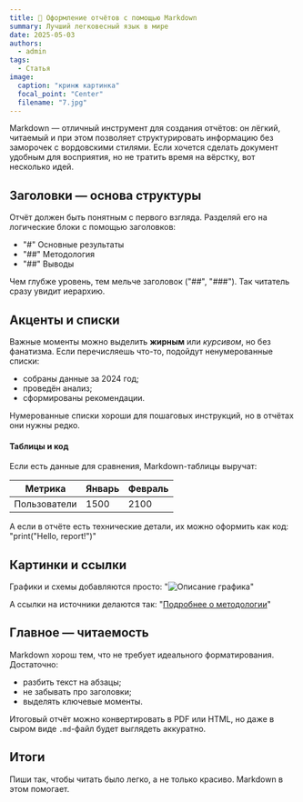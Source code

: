 ```yaml
---
title: 📃 Оформление отчётов с помощью Markdown
summary: Лучший легковесный язык в мире
date: 2025-05-03
authors:
  - admin
tags:
  - Статья
image:
  caption: "кринж картинка"
  focal_point: "Center"
  filename: "7.jpg"
---
```


Markdown — отличный инструмент для создания отчётов: он лёгкий, читаемый и при этом позволяет структурировать информацию без заморочек с вордовскими стилями. Если хочется сделать документ удобным для восприятия, но не тратить время на вёрстку, вот несколько идей.

## Заголовки — основа структуры

Отчёт должен быть понятным с первого взгляда. Разделяй его на логические блоки с помощью заголовков:

- "#" Основные результаты  
- "##" Методология  
- "##" Выводы  

Чем глубже уровень, тем мельче заголовок ("##", "###"). Так читатель сразу увидит иерархию.  

## Акценты и списки  
Важные моменты можно выделить **жирным** или *курсивом*, но без фанатизма. Если перечисляешь что-то, подойдут ненумерованные списки:  

- собраны данные за 2024 год;  
- проведён анализ;  
- сформированы рекомендации.

Нумерованные списки хороши для пошаговых инструкций, но в отчётах они нужны редко.  

#### Таблицы и код  
Если есть данные для сравнения, Markdown-таблицы выручат:  

| Метрика       | Январь | Февраль |  
|---------------|--------|---------|  
| Пользователи  | 1500   | 2100    |  

А если в отчёте есть технические детали, их можно оформить как код: "print("Hello, report!")"

## Картинки и ссылки  
Графики и схемы добавляются просто: "![Описание графика](/путь/к/изображению.png)"

А ссылки на источники делаются так: "[Подробнее о методологии](https://example.com)"

## Главное — читаемость  

Markdown хорош тем, что не требует идеального форматирования. Достаточно: 

- разбить текст на абзацы;  
- не забывать про заголовки;  
- выделять ключевые моменты.  

Итоговый отчёт можно конвертировать в PDF или HTML, но даже в сыром виде `.md`-файл будет выглядеть аккуратно.  

## Итоги

Пиши так, чтобы читать было легко, а не только красиво. Markdown в этом помогает.

